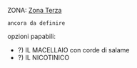 ZONA: [Zona Terza](../Zone/Zona%20Terza.md)

`ancora da definire`

opzioni papabili:
- ?) IL MACELLAIO con corde di salame
- ?) IL NICOTINICO 